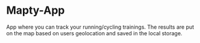 # Mapty-App <br />
App where you can track your running/cycling trainings. The results are put on the map based on users geolocation and saved in the local storage.
